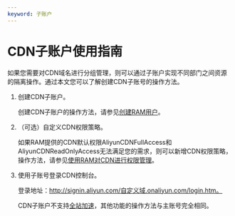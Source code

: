 ```yaml
---
keyword: 子账户
---
```


# CDN子账户使用指南

如果您需要对CDN域名进行分组管理，则可以通过子账户实现不同部门之间资源的隔离操作。通过本文您可以了解创建CDN子账号的操作方法。

1.  创建CDN子账户。

    创建CDN子账户的操作方法，请参见[创建RAM用户](/intl.zh-CN/用户管理/创建RAM用户.md)。

2.  （可选）自定义CDN权限策略。

    如果RAM提供的CDN默认权限AliyunCDNFullAccess和AliyunCDNReadOnlyAccess无法满足您的需求，则可以新增CDN权限策略，操作方法，请参见[使用RAM对CDN进行权限管理](/intl.zh-CN/教程/使用RAM对CDN进行权限管理.md)。

3.  使用子账号登录CDN控制台。

    登录地址：http://signin.aliyun.com/自定义域.onaliyun.com/login.htm。

    CDN子账户不支持[全站加速](/intl.zh-CN/服务管理/全站加速.md)，其他功能的操作方法与主账号完全相同。



